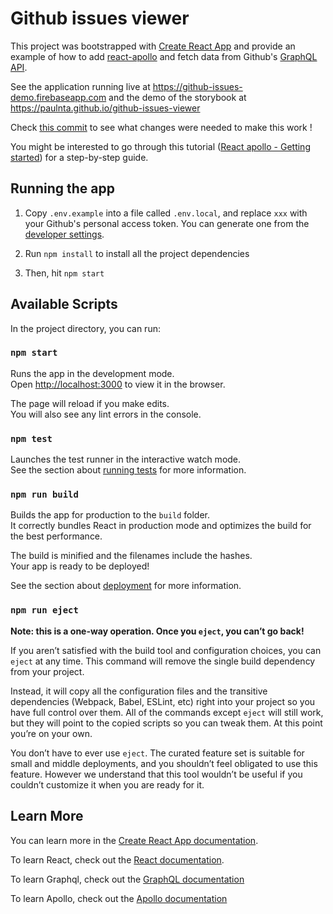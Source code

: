 # Github issues viewer

This project was bootstrapped with [Create React App](https://github.com/facebook/create-react-app) and provide an example of how to add [react-apollo](https://www.apollographql.com/docs/react/) and fetch data from Github's [GraphQL API](https://developer.github.com/v4/).

See the application running live at https://github-issues-demo.firebaseapp.com and the demo of the storybook at https://paulnta.github.io/github-issues-viewer

Check [this commit](https://github.com/heig-vd-tweb/react-apollo-starter/commit/728251583d5ce06840939b33aa1c3f1d29b000d2?diff=split) to see what changes were needed to make this work !

You might be interested to go through this tutorial ([React apollo - Getting started](https://www.howtographql.com/react-apollo/1-getting-started/)) for a step-by-step guide.

## Running the app

1. Copy `.env.example` into a file called `.env.local`, and replace `xxx` with your Github's personal access token. You can generate one from the [developer settings](https://github.com/settings/tokens).

2. Run `npm install` to install all the project dependencies

3. Then, hit `npm start`

## Available Scripts

In the project directory, you can run:

### `npm start`

Runs the app in the development mode.<br>
Open [http://localhost:3000](http://localhost:3000) to view it in the browser.

The page will reload if you make edits.<br>
You will also see any lint errors in the console.

### `npm test`

Launches the test runner in the interactive watch mode.<br>
See the section about [running tests](https://facebook.github.io/create-react-app/docs/running-tests) for more information.

### `npm run build`

Builds the app for production to the `build` folder.<br>
It correctly bundles React in production mode and optimizes the build for the best performance.

The build is minified and the filenames include the hashes.<br>
Your app is ready to be deployed!

See the section about [deployment](https://facebook.github.io/create-react-app/docs/deployment) for more information.

### `npm run eject`

**Note: this is a one-way operation. Once you `eject`, you can’t go back!**

If you aren’t satisfied with the build tool and configuration choices, you can `eject` at any time. This command will remove the single build dependency from your project.

Instead, it will copy all the configuration files and the transitive dependencies (Webpack, Babel, ESLint, etc) right into your project so you have full control over them. All of the commands except `eject` will still work, but they will point to the copied scripts so you can tweak them. At this point you’re on your own.

You don’t have to ever use `eject`. The curated feature set is suitable for small and middle deployments, and you shouldn’t feel obligated to use this feature. However we understand that this tool wouldn’t be useful if you couldn’t customize it when you are ready for it.

## Learn More

You can learn more in the [Create React App documentation](https://facebook.github.io/create-react-app/docs/getting-started).

To learn React, check out the [React documentation](https://reactjs.org/).

To learn Graphql, check out the [GraphQL documentation](https://graphql.org/)

To learn Apollo, check out the [Apollo documentation](https://apollographql.com/)
